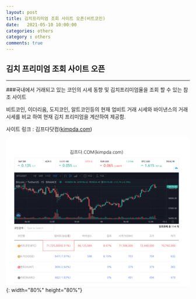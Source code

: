 ```yaml
---
layout: post
title: 김치프리미엄 조회 사이트 오픈(비트코인)
date:   2021-05-10 10:00:00
categories: others
category : others
comments: true 
---
```


## 김치 프리미엄 조회 사이트 오픈
--------

###국내에서 거래되고 있는 코인의 시세 동향 및 김치프리미엄율을 조회 할 수 있는 참조 사이트

비트코인, 이더리움, 도지코인, 알트코인등의 현재 업비트 거래 시세와 바이낸스의 거래 시세를 비교 하여 현재 김치 프리미엄을 계산하여 제공함.

사이트 링크 : 김프다닷컴([kimpda.com](http://www.kimpda.com))

![SITE_IMG](/img/kimpda/kimpdaImg.png){: width="80%" height="80%"}
